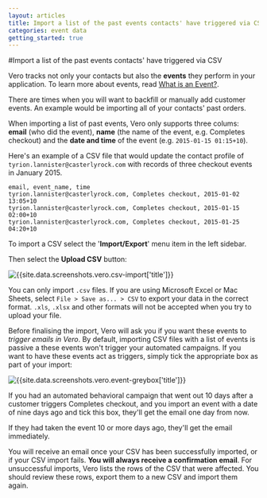 ```yaml
---
layout: articles
title: Import a list of the past events contacts' have triggered via CSV
categories: event data
getting_started: true
---
```


#Import a list of the past events contacts' have triggered via CSV

Vero tracks not only your contacts but also the **events** they perform in your application. To learn more about events, read [What is an Event?](http://app.getvero.com/templates).

There are times when you will want to backfill or manually add customer events. An example would be importing all of your contacts' past orders.

When importing a list of past events, Vero only supports three colums: **email** (who did the event), **name** (the name of the event, e.g. Completes checkout) and the **date and time** of the event (e.g. `2015-01-15 01:15+10`).

Here's an example of a CSV file that would update the contact profile of `tyrion.lannister@casterlyrock.com` with records of three checkout events in January 2015.

	email, event_name, time
	tyrion.lannister@casterlyrock.com, Completes checkout, 2015-01-02 13:05+10
	tyrion.lannister@casterlyrock.com, Completes checkout, 2015-01-15 02:00+10
	tyrion.lannister@casterlyrock.com, Completes checkout, 2015-01-25 04:20+10

To import a CSV select the '**Import/Export**' menu item in the left sidebar. 

Then select the **Upload CSV** button:

![{{site.data.screenshots.vero.csv-import['title']}}]({{site.data.screenshots.vero.csv-import.image}})

You can only import `.csv` files. If you are using Microsoft Excel or Mac Sheets, select `File > Save as... > CSV` to export your data in the correct format. `.xls`, `.xlsx` and other formats will not be accepted when you try to upload your file.

Before finalising the import, Vero will ask you if you want these events to *trigger emails in Vero*. By default, importing CSV files with a list of events is passive a these events won't trigger your automated campaigns. If you want to have these events act as triggers, simply tick the appropriate box as part of your import:


![{{site.data.screenshots.vero.event-greybox['title']}}]({{site.data.screenshots.vero.event-greybox.image}})

If you had an automated behavioral campaign that went out 10 days after a customer triggers Completes checkout, and you import an event with a date of nine days ago and tick this box, they'll get the email one day from now.

If they had taken the event 10 or more days ago, they'll get the email immediately.

You will receive an email once your CSV has been successfully imported, or if your CSV import fails. **You will always receive a confirmation email**. For unsuccessful imports, Vero lists the rows of the CSV that were affected. You should review these rows, export them to a new CSV and import them again.